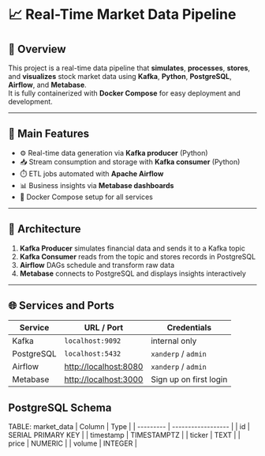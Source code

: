 # 📈 Real-Time Market Data Pipeline

## 🧾 Overview
This project is a real-time data pipeline that **simulates**, **processes**, **stores**, and **visualizes** stock market data using **Kafka**, **Python**, **PostgreSQL**, **Airflow**, and **Metabase**.  
It is fully containerized with **Docker Compose** for easy deployment and development.

---

## 🚀 Main Features

- ⚙️ Real-time data generation via **Kafka producer** (Python)  
- 📥 Stream consumption and storage with **Kafka consumer** (Python)  
- ⏱️ ETL jobs automated with **Apache Airflow**  
- 📊 Business insights via **Metabase dashboards**  
- 🐳 Docker Compose setup for all services

---

## 🧱 Architecture

1. **Kafka Producer** simulates financial data and sends it to a Kafka topic  
2. **Kafka Consumer** reads from the topic and stores records in PostgreSQL  
3. **Airflow** DAGs schedule and transform raw data  
4. **Metabase** connects to PostgreSQL and displays insights interactively  

---

## 🌐 Services and Ports

| Service     | URL / Port                  | Credentials                        |
|-------------|-----------------------------|------------------------------------|
| Kafka       | `localhost:9092`            | internal only                      |
| PostgreSQL  | `localhost:5432`            | `xanderp` / `admin`                |
| Airflow     | [http://localhost:8080](http://localhost:8080) | `xanderp` / `admin`         |
| Metabase    | [http://localhost:3000](http://localhost:3000) | Sign up on first login      |


## PostgreSQL Schema
TABLE:  market_data
| Column    | Type               |
| --------- | ------------------ |
| id        | SERIAL PRIMARY KEY |
| timestamp | TIMESTAMPTZ        |
| ticker    | TEXT               |
| price     | NUMERIC            |
| volume    | INTEGER            |

